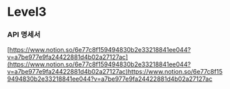 # Level3

### API 명세서

[https://www.notion.so/6e77c8f159494830b2e33218841ee044?v=a7be977e9fa24422881d4b02a27127ac](https://www.notion.so/6e77c8f159494830b2e33218841ee044?v=a7be977e9fa24422881d4b02a27127ac)https://www.notion.so/6e77c8f159494830b2e33218841ee044?v=a7be977e9fa24422881d4b02a27127ac
